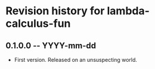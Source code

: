 # Revision history for lambda-calculus-fun

## 0.1.0.0 -- YYYY-mm-dd

* First version. Released on an unsuspecting world.
